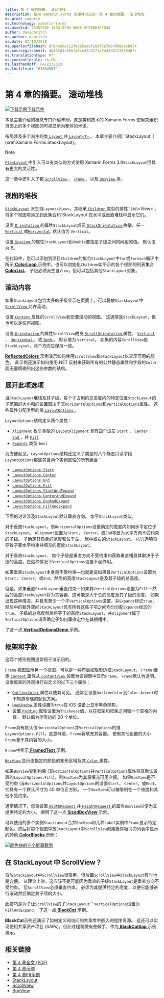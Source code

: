 ```yaml
---
title: 第 4 章的摘要。 滚动堆栈
description: 使用 Xamarin.Forms 创建移动应用：第 4 章的摘要。 滚动堆栈
ms.prod: xamarin
ms.technology: xamarin-forms
ms.assetid: 7A39FD4F-15AD-4F94-960E-9FEEB63FFD44
author: davidbritch
ms.author: dabritch
ms.date: 07/19/2018
ms.openlocfilehash: 87846eba71278295ae6f266f6e786c0992aebd34
ms.sourcegitcommit: 4b402d1c508fa84e4fc3171a6e43b811323948fc
ms.translationtype: MT
ms.contentlocale: zh-CN
ms.lasthandoff: 04/23/2019
ms.locfileid: "61334507"
---
```

# <a name="summary-of-chapter-4-scrolling-the-stack"></a>第 4 章的摘要。 滚动堆栈

[![下载示例](~/media/shared/download.png)下载示例](https://github.com/xamarin/xamarin-forms-book-samples/tree/master/Chapter04)

本章主要介绍的概念专门介绍*布局*，这是类和技术的 Xamarin.Forms 使用来组织页面上的多个视图的可视显示为整体的术语。

布局涉及多个派生的类[ `Layout` ](xref:Xamarin.Forms.Layout)并[ `Layout<T>` ](xref:Xamarin.Forms.Layout`1)。 本章主要介绍[ `StackLayout` ](xref:Xamarin.Forms.StackLayout)。

> [!NOTE]
> [ `FlexLayout` ](~/xamarin-forms/user-interface/layouts/flex-layout.md)中引入可以有类似的方式使用 Xamarin.Forms 3.0`StackLayout`但具有更大的灵活性。

这一章中还引入了都[ `ScrollView` ](xref:Xamarin.Forms.ScrollView)， [ `Frame` ](xref:Xamarin.Forms.Frame)，以及[ `BoxView` ](xref:Xamarin.Forms.BoxView)类。

## <a name="stacks-of-views"></a>视图的堆栈

[`StackLayout`](xref:Xamarin.Forms.StackLayout) 派生自`Layout<View>`，并继承[ `Children` ](xref:Xamarin.Forms.Layout`1)类型的属性`IList<View>`。 将多个视图项添加到此集合和`StackLayout`在水平或垂直堆栈中显示它们。

设置[ `Orientation` ](xref:Xamarin.Forms.StackLayout.Orientation)的属性`StackLayout`成员[ `StackOrientation` ](xref:Xamarin.Forms.StackOrientation)枚举，任一[ `Vertical` ](xref:Xamarin.Forms.StackOrientation.Vertical)或[`Horizontal`](xref:Xamarin.Forms.StackOrientation.Horizontal). 默认值为 `Vertical`。

设置[ `Spacing` ](xref:Xamarin.Forms.StackLayout.Spacing)的属性`StackLayout`到`double`要指定子级之间的间距的值。 默认值为 6。

在代码中，您可以添加到项目`Children`的集合`StackLayout`中`for`或`foreach`循环中所示[ **ColorLoop** ](https://github.com/xamarin/xamarin-forms-book-samples/tree/master/Chapter04/ColorLoop)示例中，也可以初始化`Children`如所示的各个视图的列表集合[ **ColorList**](https://github.com/xamarin/xamarin-forms-book-samples/tree/master/Chapter04/ColorList)。 子级必须派生自`View`，但可以包括其他`StackLayout`对象。

## <a name="scrolling-content"></a>滚动内容

如果`StackLayout`包含太多的子级显示在页面上，可以将放`StackLayout`中[ `ScrollView` ](xref:Xamarin.Forms.ScrollView)允许滚动。

设置[ `Content` ](xref:Xamarin.Forms.ScrollView.Content)属性的`ScrollView`到您要滚动的视图。 这通常是`StackLayout`，但也可以是任何视图。

设置[ `Orientation` ](xref:Xamarin.Forms.ScrollView.Orientation)的属性`ScrollView`成员[ `ScrollOrientation` ](xref:Xamarin.Forms.ScrollOrientation)属性， [ `Vertical` ](xref:Xamarin.Forms.ScrollOrientation.Vertical)， [ `Horizontal` ](xref:Xamarin.Forms.ScrollOrientation.Horizontal)，或[ `Both` ](xref:Xamarin.Forms.ScrollOrientation.Both)。 默认值为 `Vertical`。 如果的内容`ScrollView`是`StackLayout`，两个方向应保持一致。

[ **ReflectedColors** ](https://github.com/xamarin/xamarin-forms-book-samples/tree/master/Chapter04/ReflectedColors)示例演示如何使用`ScrollView`和`StackLayout`以显示可用的颜色。 此示例还演示如何使用.NET 反射来获取所有的公共静态属性和字段的`Color`而无需明确列出这些参数的结构。

## <a name="the-expands-option"></a>展开此项选项

当`StackLayout`堆栈及其子级，每个子占用的总高度内的特定位置`StackLayout`的子范围的大小和的设置取决于其`HorizontalOptions`和`VerticalOptions`属性。 这些属性分配类型的值[ `LayoutOptions` ](http://developer.xamstage.com/api/type/Xamarin.Forms.LayoutOptions/)。

`LayoutOptions`结构定义两个属性：

- [`Alignment`](xref:Xamarin.Forms.LayoutOptions.Alignment) 枚举类型的[ `LayoutAlignment` ](xref:Xamarin.Forms.LayoutAlignment)具有四个成员[ `Start` ](xref:Xamarin.Forms.LayoutAlignment.Start)， [ `Center` ](xref:Xamarin.Forms.LayoutAlignment.Center)， [ `End` ](xref:Xamarin.Forms.LayoutAlignment.End)，并 [`Fill`](xref:Xamarin.Forms.LayoutAlignment.Fill)
- [`Expands`](xref:Xamarin.Forms.LayoutOptions.Expands) 类型 `bool`

为方便起见，`LayoutOptions`结构还定义了类型的八个静态只读字段`LayoutOptions`那些包含两个实例属性的所有组合：

- [`LayoutOptions.Start`](xref:Xamarin.Forms.LayoutOptions.Start)
- [`LayoutOptions.Center`](xref:Xamarin.Forms.LayoutOptions.Center)
- [`LayoutOptions.End`](xref:Xamarin.Forms.LayoutOptions.End)
- [`LayoutOptions.Fill`](xref:Xamarin.Forms.LayoutOptions.Fill)
- [`LayoutOptions.StartAndExpand`](xref:Xamarin.Forms.LayoutOptions.StartAndExpand)
- [`LayoutOptions.CenterAndExpand`](xref:Xamarin.Forms.LayoutOptions.CenterAndExpand)
- [`LayoutOptions.EndAndExpand`](xref:Xamarin.Forms.LayoutOptions.EndAndExpand)
- [`LayoutOptions.FillAndExpand`](xref:Xamarin.Forms.LayoutOptions.FillAndExpand)

下面的讨论涉及`StackLayout`默认垂直方向。 水平`StackLayout`类似。

对于垂直`StackLayout`，则`HorizontalOptions`设置确定的宽度内如何水平定位子`StackLayout`。 `Alignment`设置为`Start`， `Center`，或`End`导致为水平方向不受约束的子级。 子确定其自身的宽度和位于左、 居中或右的`StackLayout`。 `Fill`选项将导致子要水平约束并填充的宽度`StackLayout`。

对于垂直`StackLayout`、 每个子级是垂直方向不受约束和获取垂直槽具体取决于子级的高度，在这种情况下`VerticalOptions`设置不起作用。

如果垂直`StackLayout`本身是不受约束&mdash;也就是说如果其`VerticalOptions`设置为`Start`， `Center`，或`End`，然后的高度`StackLayout`是及其子级的总高度。

但是，如果垂直`StackLayout`垂直约束&mdash;如果其`VerticalOptions`设置为`Fill`&mdash;然后的高度`StackLayout`将为其容器，这可能是大于总的高度及其子级的高度。 如果出现这种情况，并且有至少一个子`VerticalOptions`设置，并`Expands`标记`true`，然后中的额外空间`StackLayout`具有所有这些子项之间均匀分配`Expands`标志的`true`。 子级的总高度然后将等于的高度`StackLayout`，并`Alignment`属于`VerticalOptions`设置确定子如何垂直定位在其插槽中。

了这一点[ **VerticalOptionsDemo** ](https://github.com/xamarin/xamarin-forms-book-samples/tree/master/Chapter04/VerticalOptionsDemo)示例。

## <a name="frame-and-boxview"></a>框架和字数

这两个矩形视图通常用于演示目的。

[ `Frame` ](xref:Xamarin.Forms.Frame)视图显示另一个视图，可以是一种布局如矩形边框`StackLayout`。 `Frame` 继承[ `Content` ](xref:Xamarin.Forms.ContentView.Content)属性从[ `ContentView` ](xref:Xamarin.Forms.ContentView)设置为该视图中显示`Frame`。 `Frame`默认为透明。 设置框架的外观进行自定义的以下三个属性：

- [ `OutlineColor` ](xref:Xamarin.Forms.Frame.OutlineColor)属性以使其可见。 通常会设置`OutlineColor`到`Color.Accent`时不知道基础的配色方案。
- [ `HasShadow` ](xref:Xamarin.Forms.Frame.HasShadow)属性设置为`true`在 iOS 设备上显示黑色阴影。
- 设置[ `Padding` ](xref:Xamarin.Forms.Layout.Padding)属性设置为`Thickness`值，以在框架和框架之间留一个空格的内容。 默认值为所有边的 20 个单位。

`Frame`具有默认值`HorizontalOptions`并`VerticalOptions`的值`LayoutOptions.Fill`，这意味着，`Frame`将填充其容器。 使用其他设置的大小`Frame`基于其内容的大小。

`Frame`中所示[ **FramedText** ](https://github.com/xamarin/xamarin-forms-book-samples/tree/master/Chapter04/FramedText)示例。

[ `BoxView` ](xref:Xamarin.Forms.BoxView)显示由指定的颜色的矩形区域及其[ `Color` ](xref:Xamarin.Forms.BoxView.Color)属性。

如果`BoxView`受到约束 (其`HorizontalOptions`并`VerticalOptions`属性将其默认设置的`LayoutOptions.Fill`)，则`BoxView`为其将填充可用空间。 如果`BoxView`是不受约束 (与`HorizontalOptions`并`LayoutOptions`的设置`Start`， `Center`，或`End`)，它具有一个默认尺寸为 40 单位正方形。 一个`BoxView`可以被限制在一个维度和其他不受约束。

通常情况下，您将设置[ `WidthRequest` ](xref:Xamarin.Forms.VisualElement.WidthRequest)并[ `HeightRequest` ](xref:Xamarin.Forms.VisualElement.HeightRequest)的属性`BoxView`以便为其提供特定的大小。 阐明了这一点[ **SizedBoxView** ](https://github.com/xamarin/xamarin-forms-book-samples/tree/master/Chapter04/SizedBoxView)示例。

可以使用的多个实例`StackLayout`合并`BoxView`和几种`Label`实例中`Frame`显示特定颜色，然后将每个视图中放`StackLayout`中`ScrollView`创建极具吸引力列表中显示的颜色[ **ColorBlocks** ](https://github.com/xamarin/xamarin-forms-book-samples/tree/master/Chapter04/ColorBlocks)示例：

[![颜色块的三个屏幕截图](images/ch04fg11-small.png "颜色列表")](images/ch04fg11-large.png#lightbox "列表的颜色")

## <a name="a-scrollview-in-a-stacklayout"></a>在 StackLayout 中 ScrollView？

将放`StackLayout`中`ScrollView`很常用，但放置`ScrollView`中`StackLayout`有时也是方便。 从理论上讲，这应该不是可能因为垂直的子级`StackLayout`是垂直方向不受约束。 但`ScrollView`必须垂直约束。 必须为其提供特定的高度，以便它能够进行滚动然后确定其子项的大小。

此技巧是为了让`ScrollView`的子`StackLayout``VerticalOptions`设置为`FillAndExpand`。 了这一点[ **BlackCat** ](https://github.com/xamarin/xamarin-forms-book-samples/tree/master/Chapter04/BlackCat)示例。

**BlackCat**示例还演示了如何定义和访问的共享库中嵌入的程序资源。 这还可以实现使用共享资产项目 (SAPs)，但此过程稍微有些棘手，作为[ **BlackCatSap** ](https://github.com/xamarin/xamarin-forms-book-samples/tree/master/Chapter04/BlackCatSap)示例演示。



## <a name="related-links"></a>相关链接

- [第 4 章全文 (PDF)](https://download.xamarin.com/developer/xamarin-forms-book/XamarinFormsBook-Ch04-Apr2016.pdf)
- [第 4 章示例](https://github.com/xamarin/xamarin-forms-book-samples/tree/master/Chapter04)
- [第 4 章F#示例](https://github.com/xamarin/xamarin-forms-book-samples/tree/master/Chapter04/FS)
- [StackLayout](~/xamarin-forms/user-interface/layouts/stack-layout.md)
- [ScrollView](~/xamarin-forms/user-interface/layouts/scroll-view.md)
- [BoxView](~/xamarin-forms/user-interface/boxview.md)
